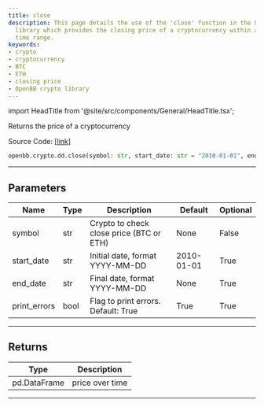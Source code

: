 ```yaml
---
title: close
description: This page details the use of the 'close' function in the OpenBB crypto
  library which provides the closing price of a cryptocurrency within a specified
  time range.
keywords:
- crypto
- cryptocurrency
- BTC
- ETH
- closing price
- OpenBB crypto library
---
```


import HeadTitle from '@site/src/components/General/HeadTitle.tsx';

<HeadTitle title="crypto.dd.close - Reference | OpenBB SDK Docs" />

Returns the price of a cryptocurrency

Source Code: [[link](https://github.com/OpenBB-finance/OpenBBTerminal/tree/main/openbb_terminal/cryptocurrency/due_diligence/glassnode_model.py#L181)]

```python
openbb.crypto.dd.close(symbol: str, start_date: str = "2010-01-01", end_date: Optional[str] = None, print_errors: bool = True)
```

---

## Parameters

| Name | Type | Description | Default | Optional |
| ---- | ---- | ----------- | ------- | -------- |
| symbol | str | Crypto to check close price (BTC or ETH) | None | False |
| start_date | str | Initial date, format YYYY-MM-DD | 2010-01-01 | True |
| end_date | str | Final date, format YYYY-MM-DD | None | True |
| print_errors | bool | Flag to print errors. Default: True | True | True |


---

## Returns

| Type | Description |
| ---- | ----------- |
| pd.DataFrame | price over time |
---
